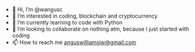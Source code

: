 - 👋 Hi, I’m @wangusc
- 👀 I’m interested in coding, blockchain and cryptocurrency
- 🌱 I’m currently learning to code with Python
- 💞️ I’m looking to collaborate on nothing atm, because I just started with coding
- 📫 How to reach me anguswilliamsjw@gmail.com 

<!---
wangusc/wangusc is a ✨ special ✨ repository because its `README.md` (this file) appears on your GitHub profile.
You can click the Preview link to take a look at your changes.
--->
